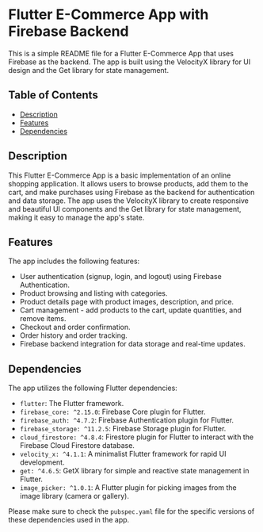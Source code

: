 # Flutter E-Commerce App with Firebase Backend

This is a simple README file for a Flutter E-Commerce App that uses Firebase as the backend. The app is built using the VelocityX library for UI design and the Get library for state management.

## Table of Contents

- [Description](#description)
- [Features](#features)
- [Dependencies](#dependencies)

## Description

This Flutter E-Commerce App is a basic implementation of an online shopping application. It allows users to browse products, add them to the cart, and make purchases using Firebase as the backend for authentication and data storage. The app uses the VelocityX library to create responsive and beautiful UI components and the Get library for state management, making it easy to manage the app's state.

## Features

The app includes the following features:

- User authentication (signup, login, and logout) using Firebase Authentication.
- Product browsing and listing with categories.
- Product details page with product images, description, and price.
- Cart management - add products to the cart, update quantities, and remove items.
- Checkout and order confirmation.
- Order history and order tracking.
- Firebase backend integration for data storage and real-time updates.

## Dependencies

The app utilizes the following Flutter dependencies:

- `flutter`: The Flutter framework.
- `firebase_core: ^2.15.0`: Firebase Core plugin for Flutter.
- `firebase_auth: ^4.7.2`: Firebase Authentication plugin for Flutter.
- `firebase_storage: ^11.2.5`: Firebase Storage plugin for Flutter.
- `cloud_firestore: ^4.8.4`: Firestore plugin for Flutter to interact with the Firebase Cloud Firestore database.
- `velocity_x: ^4.1.1`: A minimalist Flutter framework for rapid UI development.
- `get: ^4.6.5`: GetX library for simple and reactive state management in Flutter.
- `image_picker: ^1.0.1`: A Flutter plugin for picking images from the image library (camera or gallery).


Please make sure to check the `pubspec.yaml` file for the specific versions of these dependencies used in the app.
